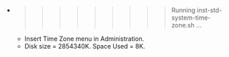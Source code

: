 * >>>>>>>>> Running inst-std-system-time-zone.sh ...
  * Insert Time Zone menu in Administration.
  * Disk size = 2854340K. Space Used = 8K.
